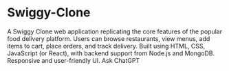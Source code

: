 # Swiggy-Clone
A Swiggy Clone web application replicating the core features of the popular food delivery platform. Users can browse restaurants, view menus, add items to cart, place orders, and track delivery. Built using HTML, CSS, JavaScript (or React), with backend support from Node.js and MongoDB. Responsive and user-friendly UI.          Ask ChatGPT
